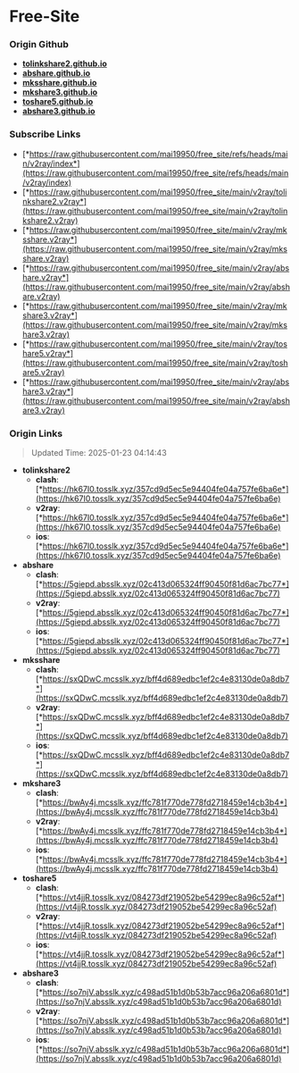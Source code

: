 # Free-Site

### Origin Github

- [**tolinkshare2.github.io**](https://github.com/tolinkshare2/tolinkshare2.github.io)
- [**abshare.github.io**](https://github.com/abshare/abshare.github.io)
- [**mksshare.github.io**](https://github.com/mksshare/mksshare.github.io)
- [**mkshare3.github.io**](https://github.com/mkshare3/mkshare3.github.io)
- [**toshare5.github.io**](https://github.com/toshare5/toshare5.github.io)
- [**abshare3.github.io**](https://github.com/abshare3/abshare3.github.io)

### Subscribe Links

- [*https://raw.githubusercontent.com/mai19950/free_site/refs/heads/main/v2ray/index*](https://raw.githubusercontent.com/mai19950/free_site/refs/heads/main/v2ray/index)
- [*https://raw.githubusercontent.com/mai19950/free_site/main/v2ray/tolinkshare2.v2ray*](https://raw.githubusercontent.com/mai19950/free_site/main/v2ray/tolinkshare2.v2ray)
- [*https://raw.githubusercontent.com/mai19950/free_site/main/v2ray/mksshare.v2ray*](https://raw.githubusercontent.com/mai19950/free_site/main/v2ray/mksshare.v2ray)
- [*https://raw.githubusercontent.com/mai19950/free_site/main/v2ray/abshare.v2ray*](https://raw.githubusercontent.com/mai19950/free_site/main/v2ray/abshare.v2ray)
- [*https://raw.githubusercontent.com/mai19950/free_site/main/v2ray/mkshare3.v2ray*](https://raw.githubusercontent.com/mai19950/free_site/main/v2ray/mkshare3.v2ray)
- [*https://raw.githubusercontent.com/mai19950/free_site/main/v2ray/toshare5.v2ray*](https://raw.githubusercontent.com/mai19950/free_site/main/v2ray/toshare5.v2ray)
- [*https://raw.githubusercontent.com/mai19950/free_site/main/v2ray/abshare3.v2ray*](https://raw.githubusercontent.com/mai19950/free_site/main/v2ray/abshare3.v2ray)

### Origin Links

> Updated Time: 2025-01-23 04:14:43

- **tolinkshare2**
  - **clash**: [*https://hk67I0.tosslk.xyz/357cd9d5ec5e94404fe04a757fe6ba6e*](https://hk67I0.tosslk.xyz/357cd9d5ec5e94404fe04a757fe6ba6e)
  - **v2ray**: [*https://hk67I0.tosslk.xyz/357cd9d5ec5e94404fe04a757fe6ba6e*](https://hk67I0.tosslk.xyz/357cd9d5ec5e94404fe04a757fe6ba6e)
  - **ios**: [*https://hk67I0.tosslk.xyz/357cd9d5ec5e94404fe04a757fe6ba6e*](https://hk67I0.tosslk.xyz/357cd9d5ec5e94404fe04a757fe6ba6e)
- **abshare**
  - **clash**: [*https://5giepd.absslk.xyz/02c413d065324ff90450f81d6ac7bc77*](https://5giepd.absslk.xyz/02c413d065324ff90450f81d6ac7bc77)
  - **v2ray**: [*https://5giepd.absslk.xyz/02c413d065324ff90450f81d6ac7bc77*](https://5giepd.absslk.xyz/02c413d065324ff90450f81d6ac7bc77)
  - **ios**: [*https://5giepd.absslk.xyz/02c413d065324ff90450f81d6ac7bc77*](https://5giepd.absslk.xyz/02c413d065324ff90450f81d6ac7bc77)
- **mksshare**
  - **clash**: [*https://sxQDwC.mcsslk.xyz/bff4d689edbc1ef2c4e83130de0a8db7*](https://sxQDwC.mcsslk.xyz/bff4d689edbc1ef2c4e83130de0a8db7)
  - **v2ray**: [*https://sxQDwC.mcsslk.xyz/bff4d689edbc1ef2c4e83130de0a8db7*](https://sxQDwC.mcsslk.xyz/bff4d689edbc1ef2c4e83130de0a8db7)
  - **ios**: [*https://sxQDwC.mcsslk.xyz/bff4d689edbc1ef2c4e83130de0a8db7*](https://sxQDwC.mcsslk.xyz/bff4d689edbc1ef2c4e83130de0a8db7)
- **mkshare3**
  - **clash**: [*https://bwAy4j.mcsslk.xyz/ffc781f770de778fd2718459e14cb3b4*](https://bwAy4j.mcsslk.xyz/ffc781f770de778fd2718459e14cb3b4)
  - **v2ray**: [*https://bwAy4j.mcsslk.xyz/ffc781f770de778fd2718459e14cb3b4*](https://bwAy4j.mcsslk.xyz/ffc781f770de778fd2718459e14cb3b4)
  - **ios**: [*https://bwAy4j.mcsslk.xyz/ffc781f770de778fd2718459e14cb3b4*](https://bwAy4j.mcsslk.xyz/ffc781f770de778fd2718459e14cb3b4)
- **toshare5**
  - **clash**: [*https://vt4jjR.tosslk.xyz/084273df219052be54299ec8a96c52af*](https://vt4jjR.tosslk.xyz/084273df219052be54299ec8a96c52af)
  - **v2ray**: [*https://vt4jjR.tosslk.xyz/084273df219052be54299ec8a96c52af*](https://vt4jjR.tosslk.xyz/084273df219052be54299ec8a96c52af)
  - **ios**: [*https://vt4jjR.tosslk.xyz/084273df219052be54299ec8a96c52af*](https://vt4jjR.tosslk.xyz/084273df219052be54299ec8a96c52af)
- **abshare3**
  - **clash**: [*https://so7njV.absslk.xyz/c498ad51b1d0b53b7acc96a206a6801d*](https://so7njV.absslk.xyz/c498ad51b1d0b53b7acc96a206a6801d)
  - **v2ray**: [*https://so7njV.absslk.xyz/c498ad51b1d0b53b7acc96a206a6801d*](https://so7njV.absslk.xyz/c498ad51b1d0b53b7acc96a206a6801d)
  - **ios**: [*https://so7njV.absslk.xyz/c498ad51b1d0b53b7acc96a206a6801d*](https://so7njV.absslk.xyz/c498ad51b1d0b53b7acc96a206a6801d)
